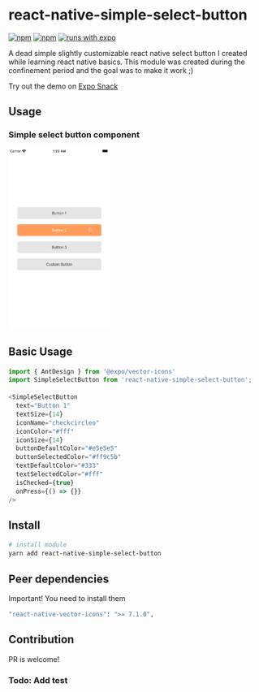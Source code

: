 # react-native-simple-select-button

[![npm](https://img.shields.io/npm/v/react-native-simple-select-button.svg)](https://www.npmjs.com/package/react-native-simple-select-button) [![npm](https://img.shields.io/npm/dm/react-native-simple-select-button.svg)](https://www.npmjs.com/package/react-native-simple-select-button) [![runs with expo](https://img.shields.io/badge/Runs%20with%20Expo-4630EB.svg?logo=EXPO&labelColor=f3f3f3&logoColor=000)](https://expo.io/)

A dead simple slightly customizable react native select button I created while learning react native basics. 
This module was created during the confinement period and the goal was to make it work ;)

Try out the demo on [Expo Snack](https://snack.expo.io/@aboliga7/github.com-ebaneck-react-native-simple-select-button:example)

## Usage

### Simple select button component

<img src="assets/Screenshots/demo.png?raw=true" width="200">


## Basic Usage

```js
import { AntDesign } from '@expo/vector-icons'
import SimpleSelectButton from 'react-native-simple-select-button';

<SimpleSelectButton
  text="Button 1"
  textSize={14}
  iconName="checkcircleo"
  iconColor="#fff"
  iconSize={14}
  buttonDefaultColor="#e5e5e5"
  buttonSelectedColor="#ff9c5b"
  textDefaultColor="#333"
  textSelectedColor="#fff"
  isChecked={true}
  onPress={() => {}}
/>

```

## Install

```bash
# install module
yarn add react-native-simple-select-button
```

## Peer dependencies
Important! You need to install them

```bash
"react-native-vector-icons": ">= 7.1.0",
```

## Contribution

PR is welcome!

### Todo: Add test

